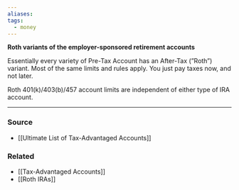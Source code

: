 ```yaml
---
aliases: 
tags:
  - money
---
```

**Roth variants of the employer-sponsored retirement accounts**

Essentially every variety of Pre-Tax Account has an After-Tax (”Roth”) variant. Most of the same limits and rules apply. You just pay taxes now, and not later.

Roth 401(k)/403(b)/457 account limits are independent of either type of IRA account.

---

### Source
- [[Ultimate List of Tax-Advantaged Accounts]]

### Related
- [[Tax-Advantaged Accounts]] 
- [[Roth IRAs]]